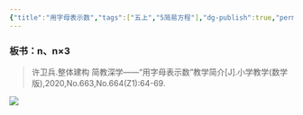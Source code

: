 ```yaml
---
{"title":"用字母表示数","tags":["五上","5简易方程"],"dg-publish":true,"permalink":"/5 课时设计/用字母表示数/","dgPassFrontmatter":true,"noteIcon":""}
---
```



### 板书：n、n×3

> 许卫兵.整体建构 简教深学——“用字母表示数”教学简介[J].小学教学(数学版),2020,No.663,No.664(Z1):64-69.

![](https://r2.edui123.com/2023/07/5a-5-zm-bs.jpg)